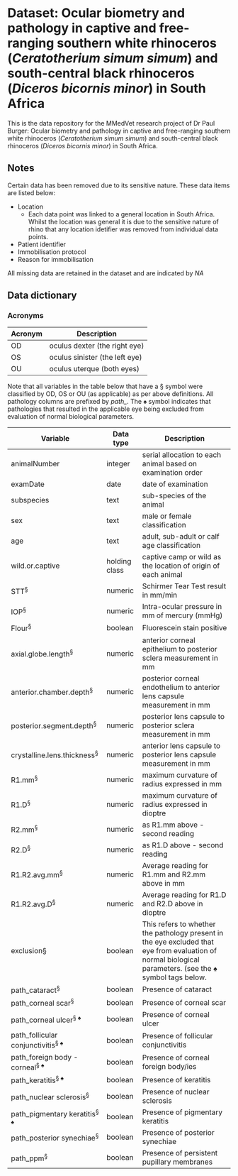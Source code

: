 # Dataset: Ocular biometry and pathology in captive and free-ranging southern white rhinoceros (*Ceratotherium simum simum*) and south-central black rhinoceros (*Diceros bicornis minor*) in South Africa

This is the data repository for the MMedVet research project of Dr Paul Burger: Ocular biometry and pathology in captive and free-ranging southern white rhinoceros (*Ceratotherium simum simum*) and south-central black rhinoceros (*Diceros bicornis minor*) in South Africa.

## Notes
Certain data has been removed due to its sensitive nature. These data items are listed below:
- Location
    - Each data point was linked to a general location in South Africa. Whilst the location was general it is due to the sensitive nature of rhino that any location idetifier was removed from individual data points.
- Patient identifier
- Immobilisation protocol
- Reason for immobilisation

All missing data are retained in the dataset and are indicated by *NA*

## Data dictionary
### Acronyms
| Acronym    | Description |
| -------- | ------- |
| OD  | oculus dexter (the right eye)    |
| OS |  oculus sinister (the left eye)    |
| OU |  oculus uterque (both eyes)     |

Note that all variables in the table below that have a &sect; symbol were classified by OD, OS or OU (as applicable) as per above definitions. All pathology columns are prefixed by *path_*. The &#9824; symbol indicates that pathologies that resulted in the applicable eye being excluded from evaluation of normal biological parameters. 

| Variable    | Data type |Description|
| -------- | ------- | -------  |
| animalNumber  | integer    | serial allocation to each animal based on examination order|
| examDate | date    | date of examination|
| subspecies    | text    | sub-species of the animal|
|sex| text| male or female classification|
|age| text| adult, sub-adult or calf age classification|
|wild.or.captive| holding class| captive camp or wild as the location of origin of each animal|
|STT<sup>&sect;</sup>|numeric|Schirmer Tear Test result in mm/min|
|IOP<sup>&sect;</sup>|numeric|Intra-ocular pressure in mm of mercury (mmHg)|
|Flour<sup>&sect;</sup>|boolean|Fluorescein stain positive|
|axial.globe.length<sup>&sect;</sup>|numeric|anterior corneal epithelium to posterior sclera measurement in mm|
|anterior.chamber.depth<sup>&sect;</sup>|numeric|posterior corneal endothelium to anterior lens capsule measurement in mm|
|posterior.segment.depth<sup>&sect;</sup>|numeric|posterior lens capsule to posterior sclera measurement in mm|
|crystalline.lens.thickness<sup>&sect;</sup>|numeric|anterior lens capsule to posterior lens capsule measurement in mm|
|R1.mm<sup>&sect;</sup>|numeric|maximum curvature of radius expressed in mm|
|R1.D<sup>&sect;</sup>|numeric|maximum curvature of radius expressed in dioptre|
|R2.mm<sup>&sect;</sup>|numeric|as R1.mm above - second reading|
|R2.D<sup>&sect;</sup>|numeric|as R1.D above - second reading|
|R1.R2.avg.mm<sup>&sect;</sup>|numeric|Average reading for R1.mm and R2.mm above in mm|
|R1.R2.avg.D<sup>&sect;</sup>|numeric|Average reading for R1.D and R2.D above in dioptre|
|exclusion&sect;|boolean|This refers to whether the pathology present in the eye excluded that eye from evaluation of normal biological parameters. (see the &#9824; symbol tags below.|
|path_cataract<sup>&sect;</sup>|boolean|Presence of cataract|
|path_corneal scar<sup>&sect;</sup>|boolean|Presence of corneal scar|
|path_corneal ulcer<sup>&sect; &#9824;</sup>|boolean|Presence of corneal ulcer|
|path_follicular conjunctivitis<sup>&sect; &#9824;</sup>|boolean|Presence of follicular conjunctivitis|
|path_foreign body - corneal<sup>&sect; &#9824;</sup>|boolean|Presence of corneal foreign body/ies|
|path_keratitis<sup>&sect; &#9824;</sup>|boolean|Presence of keratitis|
|path_nuclear sclerosis<sup>&sect;</sup>|boolean|Presence of nuclear sclerosis|
|path_pigmentary keratitis<sup>&sect; &#9824;</sup>|boolean|Presence of pigmentary keratitis|
|path_posterior synechiae<sup>&sect;</sup>|boolean|Presence of posterior synechiae|
|path_ppm<sup>&sect;</sup>|boolean|Presence of persistent pupillary membranes|



